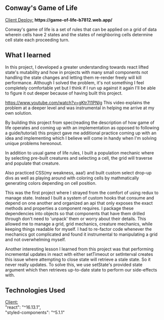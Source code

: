 <h2>Conway's Game of Life</h2>
<ins>Client Deploy:</ins> <b>https://game-of-life-b7812.web.app/</b>

Conway's game of life is a set of rules that can be applied on a grid of data wherein cells have 2 states and the states of neighboring cells determine cell state each proceeding turn. 

<h2>What I learned</h2>

In this project, I developed a greater understanding towards react lifted state's mutability and how in projects with many small components not handling the state changes and letting them re-render freely will kill performance. Although I solved the problem, it's not something I feel completely comfortable yet but I think if I run up against it again I'll be able to figure it out deeper because of having built this project. 

https://www.youtube.com/watch?v=gKtr7I1PNIg
This video explains the problem at a deeper level and was instrumental in helping me arrive at my own solution. 

By building this project from spec(reading the description of how game of life operates and coming up with an implementation as opposed to following a guide/tutorial) this project gave me additional practice coming up with an idea and implementing which I believe will come in handy when I'm solving unique problems hereonout. 

In addition to usual game of life rules, I built a population mechanic where by selecting pre-built creatures and selecting a cell, the grid will traverse and populate that creature. 

Also practiced CSS(my weakness, aaa!) and built custom select drop-up divs as well as playing around with coloring cells by mathmatically generating colors depending on cell position. 

This was the first project where I strayed from the comfort of using redux to manage state. Instead I built a system of custom hooks that consume and depend on one another and organized an api that only exposes the exact methods and properties a component requires. I package these dependencies into objects so that components that have them drilled through don't need to 'unpack' them or worry about their details. This allowed me to manage a grid, grid mechanics, creature mechanics, while keeping things readable for myself. I had to re-factor code whenever the mechanics got complicated and found it instrumental to manipulating a grid and not overwhelming myself. 

Another interesting lesson I learned from this project was that performing incremental updates in react with either setTimeout or setInterval creates this issue where attempting to close state will retrieve a stale state. So it never really updates. To solve this, we use setState's provided state argument which then retrieves up-to-date state to perform our side-effects with. 

<h2>Technologies Used</h2>
<ins>Client:</ins> <br />
"react": "^16.13.1",<br/>
"styled-components": "^5.1.1"<br/>

